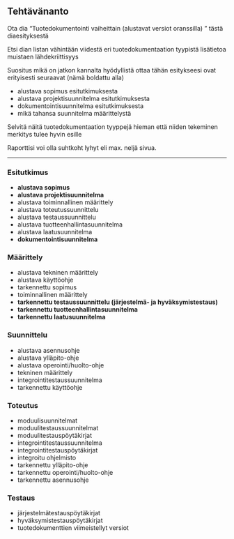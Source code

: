 ## Tehtävänanto

Ota dia “Tuotedokumentointi vaiheittain (alustavat versiot oranssilla) ” tästä diaesityksestä

Etsi dian listan vähintään viidestä eri tuotedokumentaation tyypistä lisätietoa muistaen lähdekriittisyys

Suositus mikä on jatkon kannalta hyödyllistä ottaa tähän esitykseesi ovat erityisesti seuraavat (nämä boldattu alla)
- alustava sopimus esitutkimuksesta
- alustava projektisuunnitelma esitutkimuksesta
- dokumentointisuunnitelma esitutkimuksesta
- mikä tahansa suunnitelma määrittelystä

Selvitä näitä tuotedokumentaation tyyppejä hieman että niiden tekeminen merkitys tulee hyvin esille

Raporttisi voi olla suhtkoht lyhyt eli max. neljä sivua. 


______________

### Esitutkimus
- **alustava sopimus**
- **alustava projektisuunnitelma**
- alustava toiminnallinen määrittely  
- alustava toteutussuunnittelu  
- alustava testaussuunnittelu
- alustava tuotteenhallintasuunnitelma  
- alustava laatusuunnitelma  
- **dokumentointisuunnitelma**

### Määrittely
- alustava tekninen määrittely  
- alustava käyttöohje
- tarkennettu sopimus  
- toiminnallinen määrittely  
- **tarkennettu testaussuunnittelu (järjestelmä- ja hyväksymistestaus)**
- **tarkennettu tuotteenhallintasuunnitelma**  
- **tarkennettu laatusuunnitelma**

### Suunnittelu
- alustava asennusohje
- alustava ylläpito-ohje  
- alustava operointi/huolto-ohje  
- tekninen määrittely  
- integrointitestaussuunnitelma  
- tarkennettu käyttöohje  

### Toteutus
- moduulisuunnitelmat  
- moduulitestaussuunnitelmat  
- moduulitestauspöytäkirjat
- integrointitestaussuunnitelma  
- integrointitestauspöytäkirjat  
- integroitu ohjelmisto  
- tarkennettu ylläpito-ohje
- tarkennettu operointi/huolto-ohje  
- tarkennettu asennusohje

### Testaus
- järjestelmätestauspöytäkirjat
- hyväksymistestauspöytäkirjat
- tuotedokumenttien viimeistellyt versiot